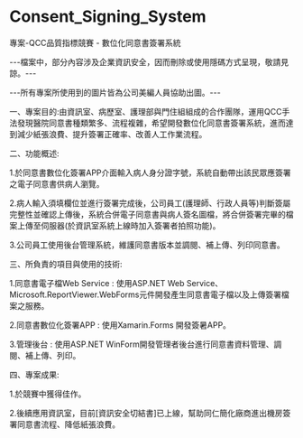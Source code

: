 # Consent_Signing_System
專案-QCC品質指標競賽 - 數位化同意書簽署系統

---檔案中，部分內容涉及企業資訊安全，因而刪除或使用隱碼方式呈現，敬請見諒。---

---所有專案所使用到的圖片皆為公司美編人員協助出圖。---

一、專案目的:由資訊室、病歷室、護理部與門住組組成的合作團隊，運用QCC手法發現醫院同意書種類繁多、流程複雜，希望開發數位化同意書簽署系統，進而達到減少紙張浪費、提升簽署正確率、改善人工作業流程。

二、功能概述:

1.於同意書數位化簽署APP介面輸入病人身分證字號，系統自動帶出該民眾應簽署之電子同意書供病人瀏覽。

2.病人輸入須填欄位並進行簽署完成後，公司員工(護理師、行政人員等)判斷簽屬完整性並確認上傳後，系統合併電子同意書與病人簽名圖檔，將合併簽署完畢的檔案上傳至伺服器(於資訊室系統上線時加入簽署者拍照功能)。

3.公司員工使用後台管理系統，維護同意書版本並調閱、補上傳、列印同意書。

三、所負責的項目與使用的技術:

1.同意書電子檔Web Service : 使用ASP.NET Web Service、Microsoft.ReportViewer.WebForms元件開發產生同意書電子檔以及上傳簽署檔案之服務。

2.同意書數位化簽署APP : 使用Xamarin.Forms 開發簽暑APP。

3.管理後台 : 使用ASP.NET WinForm開發管理者後台進行同意書資料管理、調閱、補上傳、列印。

四、專案成果:

1.於競賽中獲得佳作。

2.後續應用資訊室，目前[資訊安全切結書]已上線，幫助同仁簡化廠商進出機房簽署同意書流程、降低紙張浪費。

